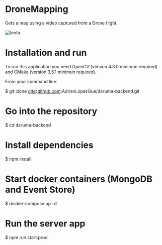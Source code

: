 # DroneMapping
Gets a map using a video captured from a Drone flight.

![lenta](https://user-images.githubusercontent.com/43963246/98108725-c132de80-1e9c-11eb-9f71-c487cdc3597b.jpg)



# Installation and run

To run this application you need OpenCV (version 4.3.0 minimun required) and CMake (version 3.5.1 minimun required).

From your command line:

$ git clone git@github.com:AdrianLopezGue/daruma-backend.git

# Go into the repository
$ cd daruma-backend

# Install dependencies
$ npm install

# Start docker containers (MongoDB and Event Store)
$ docker-compose up  -d

# Run the server app
$ npm run start:prod
